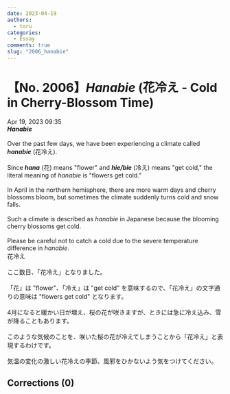 ```yaml
---
date: 2023-04-19
authors:
  - toru
categories:
  - Essay
comments: true
slug: "2006_hanabie"
---
```


# 【No. 2006】<strong><em>Hanabie</em></strong> (花冷え - Cold in Cherry-Blossom Time)
<div class="date">Apr 19, 2023 09:35</div>
<div id="post"><div id="body_show_ori">
<strong><em>Hanabie</em></strong><br/><br/>Over the past few days, we have been experiencing a climate called <strong><em>hanabie</em></strong> (花冷え).<br/><br/>Since <strong><em>hana</em></strong> (花) means "flower" and <strong><em>hie/bie</em></strong> (冷え) means "get cold," the literal meaning of <em>hanabie</em> is "flowers get cold."<br/><br/>In April in the northern hemisphere, there are more warm days and cherry blossoms bloom, but sometimes the climate suddenly turns cold and snow falls.<br/><br/>Such a climate is described as <em>hanabie</em> in Japanese because the blooming cherry blossoms get cold.<br/><br/>Please be careful not to catch a cold due to the severe temperature difference in <em>hanabie</em>.
</div></div>

<!-- more -->

<div id="post_ja"><div id="body_show_mo">
花冷え<br/><br/>ここ数日、「花冷え」となりました。<br/><br/>「花」は "flower"、「冷え」は "get cold" を意味するので、「花冷え」の文字通りの意味は "flowers get cold" となります。<br/><br/>4月になると暖かい日が増え、桜の花が咲きますが、ときには急に冷え込み、雪が降ることもあります。<br/><br/>このような気候のことを、咲いた桜の花が冷えてしまうことから「花冷え」と表現するわけです。<br/><br/>気温の変化の激しい花冷えの季節、風邪をひかないよう気をつけてください。
</div></div>

## Corrections (0)
